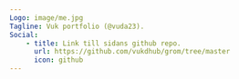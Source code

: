 ```yaml
---
Logo: image/me.jpg
Tagline: Vuk portfolio (@vuda23).
Social:
    - title: Link till sidans github repo.
      url: https://github.com/vukdhub/grom/tree/master
      icon: github
---
```

